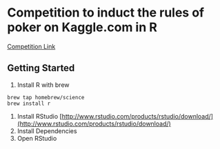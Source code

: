 # Competition to induct the rules of poker on Kaggle.com in R
[Competition Link](http://www.kaggle.com/c/poker-rule-induction)

## Getting Started
1. Install R with brew

```shell
brew tap homebrew/science
brew install r
```
1. Install RStudio
[http://www.rstudio.com/products/rstudio/download/](http://www.rstudio.com/products/rstudio/download/)
1. Install Dependencies
1. Open RStudio
